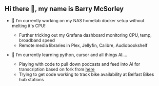 ## Hi there 👋, my name is Barry McSorley

- 🔭 I’m currently working on my NAS homelab docker setup without melting it's CPU!
  -   Further tricking out my Grafana dashboard monitoring CPU, temp, broadband speed
  -   Remote media libraries in Plex, Jellyfin, Calibre, Audiobookshelf
 
- 🌱 I’m currently learning python, cursor and all things AI....
  - Playing with code to pull down podcasts and feed into AI for transcription based on fork from [here](https://github.com/KeithGalli/Podcast-Downloader)
  - Trying to get code working to track bike availability at Belfast Bikes hub stations
<!--
**barmcsorley/barmcsorley** is a ✨ _special_ ✨ repository because its `README.md` (this file) appears on your GitHub profile.

Here are some ideas to get you started:

- 🔭 I’m currently working on ...
- 🌱 I’m currently learning ...
- 👯 I’m looking to collaborate on ...
- 🤔 I’m looking for help with ...
- 💬 Ask me about ...
- 📫 How to reach me: ...
- 😄 Pronouns: ...
- ⚡ Fun fact: ...
-->

